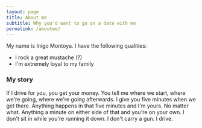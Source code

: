 ```yaml
---
layout: page
title: About me
subtitle: Why you'd want to go on a date with me
permalink: /aboutme/
---
```


My name is Inigo Montoya. I have the following qualities:

- I rock a great mustache (?)
- I'm extremely loyal to my family

### My story

If I drive for you, you get your money. You tell me where we start, where we're going, where we're going afterwards. I give you five minutes when we get there. Anything happens in that five minutes and I'm yours. No matter what. Anything a minute on either side of that and you're on your own. I don't sit in while you're running it down. I don't carry a gun. I drive.
